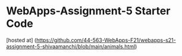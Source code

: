 # WebApps-Assignment-5 Starter Code

[hosted at] (https://github.com/44-563-WebApps-F21/webapps-s21-assignment-5-shivaamanchi/blob/main/animals.html)
